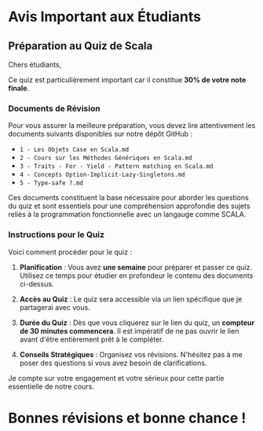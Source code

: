 # Avis Important aux Étudiants

## Préparation au Quiz de Scala

Chers étudiants,

Ce quiz est particulièrement important car il constitue **30% de votre note finale**. 

### Documents de Révision

Pour vous assurer la meilleure préparation, vous devez lire attentivement les documents suivants disponibles sur notre dépôt GitHub :

- `1 - Les Objets Case en Scala.md`
- `2 - Cours sur les Méthodes Génériques en Scala.md`
- `3 - Traits - For - Yield - Pattern matching en Scala.md`
- `4 - Concepts Option-Implicit-Lazy-Singletons.md`
- `5 - Type-safe ?.md`

Ces documents constituent la base nécessaire pour aborder les questions du quiz et sont essentiels pour une compréhension approfondie des sujets reliés à la programmation fonctionnelle avec un langauge comme SCALA.

### Instructions pour le Quiz

Voici comment procéder pour le quiz :

1. **Planification** : Vous avez **une semaine** pour préparer et passer ce quiz. Utilisez ce temps pour étudier en profondeur le contenu des documents ci-dessus.
   
2. **Accès au Quiz** : Le quiz sera accessible via un lien spécifique que je partagerai avec vous.

3. **Durée du Quiz** : Dès que vous cliquerez sur le lien du quiz, un **compteur de 30 minutes commencera**. Il est impératif de ne pas ouvrir le lien avant d'être entièrement prêt à le compléter.

4. **Conseils Stratégiques** :  Organisez vos révisions. N'hésitez pas à me poser des questions si vous avez besoin de clarifications.

Je compte sur votre engagement et votre sérieux pour cette partie essentielle de notre cours. 

# Bonnes révisions et bonne chance !


